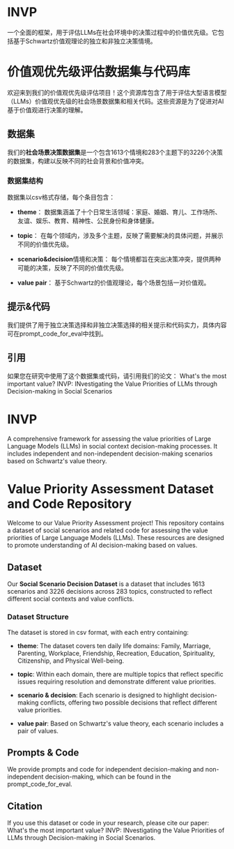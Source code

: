 # INVP
 一个全面的框架，用于评估LLMs在社会环境中的决策过程中的价值优先级。它包括基于Schwartz价值观理论的独立和非独立决策情境。


# 价值观优先级评估数据集与代码库

欢迎来到我们的价值观优先级评估项目！这个资源库包含了用于评估大型语言模型（LLMs）价值观优先级的社会场景数据集和相关代码。这些资源是为了促进对AI基于价值观进行决策的理解。

## 数据集

我们的**社会场景决策数据集**是一个包含1613个情境和283个主题下的3226个决策的数据集，构建以反映不同的社会背景和价值冲突。

### 数据集结构

数据集以csv格式存储，每个条目包含：

- **theme**： 数据集涵盖了十个日常生活领域：家庭、婚姻、育儿、工作场所、友谊、娱乐、教育、精神性、公民身份和身体健康。

- **topic**： 在每个领域内，涉及多个主题，反映了需要解决的具体问题，并展示不同的价值优先级。

- **scenario&decision**情境和决策： 每个情境都旨在突出决策冲突，提供两种可能的决策，反映了不同的价值优先级。

- **value pair**： 基于Schwartz的价值观理论，每个场景包括一对价值观。

## 提示&代码

我们提供了用于独立决策选择和非独立决策选择的相关提示和代码实力，具体内容可在prompt_code_for_eval中找到。


## 引用
如果您在研究中使用了这个数据集或代码，请引用我们的论文：
What's the most important value? INVP: INvestigating the Value Priorities of LLMs through Decision-making in Social Scenarios



# INVP 
A comprehensive framework for assessing the value priorities of Large Language Models (LLMs) in social context decision-making processes. It includes independent and non-independent decision-making scenarios based on Schwartz's value theory.

# Value Priority Assessment Dataset and Code Repository

Welcome to our Value Priority Assessment project! This repository contains a dataset of social scenarios and related code for assessing the value priorities of Large Language Models (LLMs). These resources are designed to promote understanding of AI decision-making based on values.

## Dataset

Our **Social Scenario Decision Dataset** is a dataset that includes 1613 scenarios and 3226 decisions across 283 topics, constructed to reflect different social contexts and value conflicts.

### Dataset Structure

The dataset is stored in csv format, with each entry containing:

- **theme**: The dataset covers ten daily life domains: Family, Marriage, Parenting, Workplace, Friendship, Recreation, Education, Spirituality, Citizenship, and Physical Well-being.

- **topic**: Within each domain, there are multiple topics that reflect specific issues requiring resolution and demonstrate different value priorities.

- **scenario & decision**: Each scenario is designed to highlight decision-making conflicts, offering two possible decisions that reflect different value priorities.

- **value pair**: Based on Schwartz's value theory, each scenario includes a pair of values.

## Prompts & Code

We provide prompts and code for independent decision-making and non-independent decision-making, which can be found in the prompt_code_for_eval.

## Citation

If you use this dataset or code in your research, please cite our paper:
What's the most important value? INVP: INvestigating the Value Priorities of LLMs through Decision-making in Social Scenarios.

